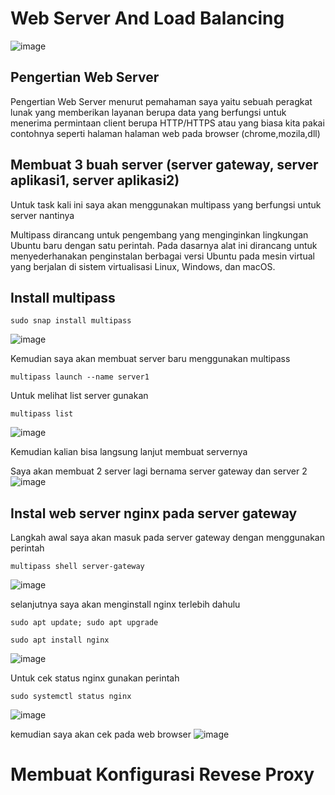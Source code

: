 # Web Server And Load Balancing

![image](https://user-images.githubusercontent.com/78194305/187933112-4aa61651-ce63-45a0-b81b-4bb5788dec54.png)
## Pengertian Web Server
Pengertian Web Server menurut pemahaman saya yaitu sebuah peragkat lunak yang memberikan layanan berupa data yang berfungsi untuk menerima permintaan client berupa HTTP/HTTPS atau yang biasa kita pakai contohnya seperti halaman halaman web pada browser (chrome,mozila,dll)

## Membuat 3 buah server (server gateway, server aplikasi1, server aplikasi2)
Untuk task kali ini saya akan menggunakan multipass yang berfungsi untuk server nantinya

Multipass dirancang untuk pengembang yang menginginkan lingkungan Ubuntu baru dengan satu perintah. Pada dasarnya alat ini dirancang untuk menyederhanakan penginstalan berbagai versi Ubuntu pada mesin virtual yang berjalan di sistem virtualisasi Linux, Windows, dan macOS.
## Install multipass
```
sudo snap install multipass
```
![image](https://user-images.githubusercontent.com/78194305/187934079-33d013f1-e6c7-497b-b738-0f2f35b2bf06.png)

Kemudian saya akan membuat server baru menggunakan multipass
```
multipass launch --name server1
```
Untuk melihat list server gunakan
```
multipass list
```
![image](https://user-images.githubusercontent.com/78194305/187935066-684f8e4e-2b1d-4024-9b8e-b86a76dbfd1d.png)

Kemudian kalian bisa langsung lanjut membuat servernya

Saya akan membuat 2 server lagi bernama server gateway dan server 2
![image](https://user-images.githubusercontent.com/78194305/187937900-a256ed0d-71aa-4ce6-8e07-8616557b7c52.png)

## Instal web server nginx pada server gateway

Langkah awal saya akan masuk pada server gateway dengan menggunakan perintah
```
multipass shell server-gateway
```
![image](https://user-images.githubusercontent.com/78194305/187938209-e7da2b0e-f0f6-42e5-a6bd-7f20916d8eae.png)

selanjutnya saya akan menginstall nginx terlebih dahulu
```
sudo apt update; sudo apt upgrade
```
```
sudo apt install nginx
```
![image](https://user-images.githubusercontent.com/78194305/187940362-bbf3ea50-c781-4399-9abe-9af1a91f95c8.png)

Untuk cek status nginx gunakan perintah
```
sudo systemctl status nginx
```
![image](https://user-images.githubusercontent.com/78194305/187940652-48907e0b-6732-469f-8599-32b5f7c0920f.png)

kemudian saya akan cek pada web browser
![image](https://user-images.githubusercontent.com/78194305/187941111-bb6f4952-e3bc-4ef4-a8e3-e15d3024565d.png)

# Membuat Konfigurasi Revese Proxy




